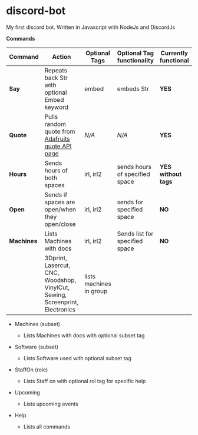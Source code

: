 # discord-bot
My first discord bot. Written in Javascript with NodeJs and DiscordJs

**Commands**

Command | Action | Optional Tags | Optional Tag functionality | Currently functional
--------|--------|---------------|--------------------------- | --------------------
**Say** | Repeats back Str with optional Embed keyword | embed | embeds Str | **YES**
**Quote** | Pulls random quote from [Adafruits quote API page](adafruit.com/quotes.php) | *N/A* | *N/A* | **YES**
**Hours** | Sends hours of both spaces | irl, irl2 | sends hours of specified space | **YES without tags**
**Open** | Sends if spaces are open/when they open/close | irl, irl2 | sends for specified space | **NO**
**Machines** | Lists Machines with docs | irl, irl2 | Sends list for specified space | **NO**
 | | 3Dprint, Lasercut, CNC, Woodshop, VinylCut, Sewing, Screenprint, Electronics | lists machines in group 

* Machines (subset)
  * Lists Machines with docs with optional subset tag

* Software (subset)
  * Lists Software used with optional subset tag

* StaffOn (role)
  * Lists Staff on with optional rol tag for specific help

* Upcoming
  * Lists upcoming events

* Help
  * Lists all commands


